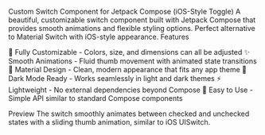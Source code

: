 Custom Switch Component for Jetpack Compose (iOS-Style Toggle)
A beautiful, customizable switch component built with Jetpack Compose that provides smooth animations and flexible styling options. Perfect alternative to Material Switch with iOS-style appearance.
Features

🎨 Fully Customizable - Colors, size, and dimensions can all be adjusted
✨ Smooth Animations - Fluid thumb movement with animated state transitions
📱 Material Design - Clean, modern appearance that fits any app theme
🌙 Dark Mode Ready - Works seamlessly in light and dark themes
⚡ Lightweight - No external dependencies beyond Compose
🔧 Easy to Use - Simple API similar to standard Compose components

Preview
The switch smoothly animates between checked and unchecked states with a sliding thumb animation, similar to iOS UISwitch.
